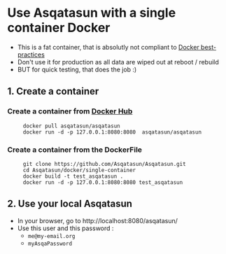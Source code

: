 
# Use Asqatasun with a single container Docker

- This is a fat container, that is absolutly not compliant to [Docker best-practices](https://docs.docker.com/articles/dockerfile_best-practices/)
- Don't use it for production as all data are wiped out at reboot / rebuild
- BUT for quick testing, that does the job :)

## 1. Create a container

### Create a container from [Docker Hub](https://hub.docker.com/r/asqatasun/asqatasun/)
```shell
     docker pull asqatasun/asqatasun  
     docker run -d -p 127.0.0.1:8080:8080  asqatasun/asqatasun  
```

### Create a container from the DockerFile
```shell
     git clone https://github.com/Asqatasun/Asqatasun.git  
     cd Asqatasun/docker/single-container 
     docker build -t test_asqatasun . 
     docker run -d -p 127.0.0.1:8080:8080 test_asqatasun
```

## 2. Use your local Asqatasun

- In your browser, go to http://localhost:8080/asqatasun/ 
- Use this user and this password :
  - `me@my-email.org`
  - `myAsqaPassword`
